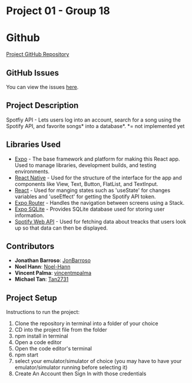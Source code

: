 # Project 01 - Group 18

# Github
[Project GitHub Repository](https://github.com/Noel-Hann/Software_Engineering_project1) 

## GitHub Issues
You can view the issues [here](https://github.com/Noel-Hann/Software_Engineering_project1/issues).

## Project Description
Spotfiy API - Lets users log into an account, search for a song using the Spotify API, and favorite songs* into a database*.
*= not implemented yet											  

## Libraries Used
- [Expo](https://expo.dev/) - The base framework and platform for making this React app. Used to manage libraries, development builds, and testing environments.
- [React Native](https://reactnative.dev/) - Used for the structure of the interface for the app and components like View, Text, Button, FlatList, and TextInput.
- [React](https://react.dev/) - Used for manging states such as 'useState' for changes variables and 'useEffect' for getting the Spotify API token.
- [Expo Router](https://expo.github.io/router/docs) - Handles the navigation between screens using a Stack.
- [Expo SQLite](https://docs.expo.dev/versions/latest/sdk/sqlite/) - Provides SQLite database used for storing user information.
- [Spotify Web API](https://developer.spotify.com/documentation/web-api/) - Used for fetching data about treacks that users look up so that data can then be displayed.

## Contributors
- **Jonathan Barroso**: [JonBarroso](https://github.com/JonBarroso)
- **Noel Hann**: [Noel-Hann](https://github.com/Noel-Hann)
- **Vincent Palma**: [vincentmpalma](https://github.com/vincentmpalma)
- **Michael Tan**: [Tan2731](https://github.com/Tan2731)

## Project Setup
Instructions to run the project:

1. Clone the repository in terminal into a folder of your choice
2. CD into the project file from the folder
3. npm install in terminal
4. Open a code editor
5. Open the code editor's terminal
6. npm start
7. select your emulator/simulator of choice (you may have to have your emulator/simulator running before selecting it)
8. Create An Account then Sign In with those credentials 
